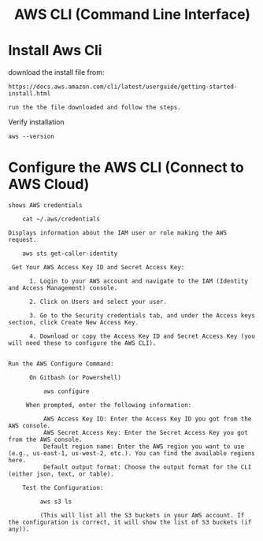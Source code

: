 <div align="center">

# **AWS CLI (Command Line Interface)**

</div>

# Install Aws Cli

download the install file from:

    https://docs.aws.amazon.com/cli/latest/userguide/getting-started-install.html

    run the the file downloaded and follow the steps.

Verify  installation

    aws --version

# Configure the AWS CLI (Connect to AWS Cloud)


    shows AWS credentials
    
        cat ~/.aws/credentials
    
    Displays information about the IAM user or role making the AWS request.
    
        aws sts get-caller-identity
    
     Get Your AWS Access Key ID and Secret Access Key:

          1. Login to your AWS account and navigate to the IAM (Identity and Access Management) console.
    
          2. Click on Users and select your user.

          3. Go to the Security credentials tab, and under the Access keys section, click Create New Access Key.

          4. Download or copy the Access Key ID and Secret Access Key (you will need these to configure the AWS CLI).
      
        
    Run the AWS Configure Command:

          On Gitbash (or Powershell)

              aws configure
        
         When prompted, enter the following information:

              AWS Access Key ID: Enter the Access Key ID you got from the AWS console.
              AWS Secret Access Key: Enter the Secret Access Key you got from the AWS console.
              Default region name: Enter the AWS region you want to use (e.g., us-east-1, us-west-2, etc.). You can find the available regions here.
              Default output format: Choose the output format for the CLI (either json, text, or table).

        Test the Configuration:

             aws s3 ls

             (This will list all the S3 buckets in your AWS account. If the configuration is correct, it will show the list of S3 buckets (if any)).



        
                  
